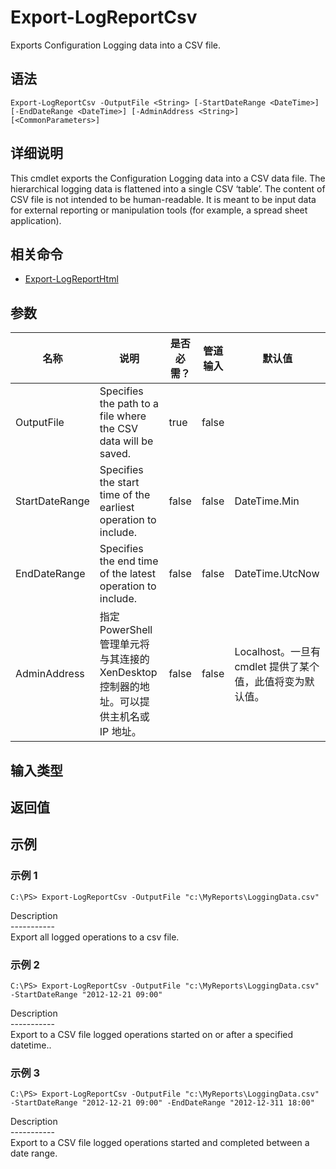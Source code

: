 # Export-LogReportCsv

Exports Configuration Logging data into a CSV file.

## 语法

    Export-LogReportCsv -OutputFile <String> [-StartDateRange <DateTime>] [-EndDateRange <DateTime>] [-AdminAddress <String>] [<CommonParameters>]
    

## 详细说明

This cmdlet exports the Configuration Logging data into a CSV data file. The hierarchical logging data is flattened into a single CSV ‘table’. The content of CSV file is not intended to be human-readable. It is meant to be input data for external reporting or manipulation tools (for example, a spread sheet application).

## 相关命令

- [Export-LogReportHtml](Export-LogReportHtml.html)

## 参数

| 名称             | 说明                                                             | 是否必需？ | 管道输入  | 默认值                                   |
| -------------- | -------------------------------------------------------------- | ----- | ----- | ------------------------------------- |
| OutputFile     | Specifies the path to a file where the CSV data will be saved. | true  | false |                                       |
| StartDateRange | Specifies the start time of the earliest operation to include. | false | false | DateTime.Min                          |
| EndDateRange   | Specifies the end time of the latest operation to include.     | false | false | DateTime.UtcNow                       |
| AdminAddress   | 指定 PowerShell 管理单元将与其连接的 XenDesktop 控制器的地址。可以提供主机名或 IP 地址。     | false | false | Localhost。一旦有 cmdlet 提供了某个值，此值将变为默认值。 |

## 输入类型

### 

## 返回值

### 

## 示例

### 示例 1

    C:\PS> Export-LogReportCsv -OutputFile "c:\MyReports\LoggingData.csv"
    

Description  
\---\---\-----  
Export all logged operations to a csv file.

### 示例 2

    C:\PS> Export-LogReportCsv -OutputFile "c:\MyReports\LoggingData.csv" -StartDateRange "2012-12-21 09:00"
    

Description  
\---\---\-----  
Export to a CSV file logged operations started on or after a specified datetime..

### 示例 3

    C:\PS> Export-LogReportCsv -OutputFile "c:\MyReports\LoggingData.csv" -StartDateRange "2012-12-21 09:00" -EndDateRange "2012-12-311 18:00"
    

Description  
\---\---\-----  
Export to a CSV file logged operations started and completed between a date range.
